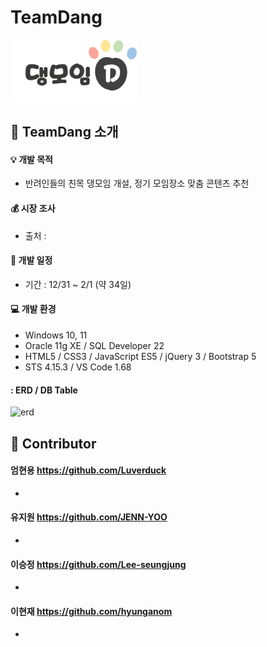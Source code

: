 # TeamDang

<img src="dang/src/main/resources/static/images/logo.png" width="40%"/>

:information_desk_person: TeamDang 소개
------------------------------
#### :bulb: 개발 목적   
* 반려인들의 친목 댕모임 개설, 정기 모임장소 맞춤 콘텐츠 추천

#### :moneybag: 시장 조사 
  - 출처 : 

#### :calendar: 개발 일정   
* 기간 : 12/31 ~ 2/1 (약 34일)

#### :computer: 개발 환경   
* Windows 10, 11
* Oracle 11g XE / SQL Developer 22
* HTML5 / CSS3 / JavaScript ES5 / jQuery 3 / Bootstrap 5
* STS 4.15.3 / VS Code 1.68

#### : ERD / DB Table
![erd](https://user-images.githubusercontent.com/109942536/216378588-432d355f-caa4-4fbf-b812-005fb7f8cba5.jpg)

:clap: Contributor
---------------
#### 엄현용 https://github.com/Luverduck
* 

#### 유지원 https://github.com/JENN-YOO
*   

#### 이승정 https://github.com/Lee-seungjung
* 

#### 이현재 https://github.com/hyunganom
* 

 
